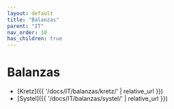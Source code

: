 ```yaml
---
layout: default
title: "Balanzas"
parent: "IT"
nav_order: 10
has_children: true
---
```


# Balanzas

- [Kretz]({{ '/docs/IT/balanzas/kretz/' | relative_url }})
- [Systel]({{ '/docs/IT/balanzas/systel/' | relative_url }})
